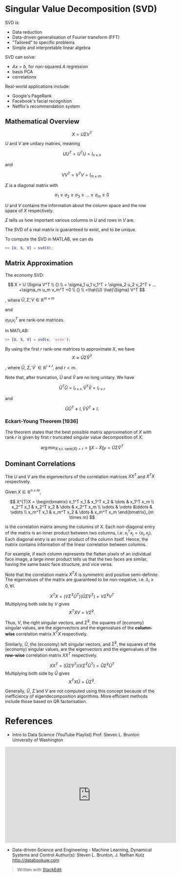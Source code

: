 # Singular Value Decomposition (SVD)


SVD is:

- Data reduction
- Data-driven generalisation of Fourier transform (FFT)
- "Tailored" to specific problems
- Simple and interpretable linear algebra

SVD can solve:

- $Ax=b$, for non-squared $A$ regression
- basis PCA 
- correlations

Real-world applications include:

- Google's PageRank
- Facebook's facial recognition
- Netflix's recommendation system

## Mathematical Overview

$$
X=U \Sigma V^T
$$


$U$ and $V$ are unitary matries, meaning

$$
UU^T = U^TU=I_{n \times n}
$$

and

$$
VV^T = V^T V=I_{m \times m} .
$$

$\Sigma$ is a diagonal matrix with

$$
\sigma_1 \geq \sigma_2 \geq \sigma_3 \geq ... \geq \sigma_m \geq 0
$$

$U$ and $V$ contains the information about the column space and the row space of $X$ respectively. 

$\Sigma$ tells us how important various columns in $U$ and rows in $V$ are.

The SVD of a real matrix is guaranteed to exist, and to be unique.

To compute the SVD in MATLAB, we can do

```matlab
>> [U, S, V] = svd(X);
```

## Matrix Approximation

The economy SVD:

$$
X = U \Sigma V^T \\ {} \\
	= \sigma_1 u_1 v_1^T + \sigma_2 u_2 v_2^T + ... +\sigma_m u_m v_m^T +0 \\ {} \\
	=\hat{U} \hat{\Sigma} V^T
$$

, where $\hat{U}, \hat{\Sigma}, V \in \mathbb{R}^{m \times m}$

and

$\sigma_i u_i v_i^T$ are  rank-one matrices.

In MATLAB:
```matlab
>> [U, S, V] = svd(x, 'econ');
```

By using the first $r$ rank-one matrices to approximate $X$, we have
$$
X \approx \tilde{U} \tilde{\Sigma} \tilde{V}^T
$$

, where $\tilde{U}$,  $\tilde{\Sigma}$,  $\tilde{V}$ $\in \mathbb{R}^{r \times r}$, and $r < m$.

Note that, after truncation, $\tilde{U}$ and $\tilde{V}$ are no long unitary. We have

$$\tilde{U}^T\tilde{U} = I_{r \times r}, \tilde{V}^T\tilde{V} = I_{r \times r}$$

and 

$$\tilde{U}\tilde{U}^T \neq I_{}, \tilde{V} \tilde{V}^T \neq I_{}.$$


### Eckart-Young Theorem [1936]

The theorem states that the best possible matrix approximation of $X$ with rank $r$ is given by first $r$ truncated singular value decomposition of $X$.

$$
\arg \min_{\tilde{X} \text{ s.t. } \text{rank}(\tilde{X}) = r } =\| X -\tilde{X} \| _F = \tilde{U} \tilde{\Sigma} \tilde{V}^T
$$

##  Dominant Correlations

The $U$ and $V$ are the eigenvectors of the correlation matrices $XX^T$ and $X^TX$  respectively.

Given $X \in \mathbb{R}^{n \times m}$,

$$
X^{T}X = \begin{bmatrix}  
x_1^T x_1 & x_1^T x_2 & \dots & x_1^T x_m \\  
x_2^T x_1 & x_2^T x_2 & \dots & x_2^T x_m \\
\vdots & \vdots &\ddots & \vdots \\
x_m^T x_1 & x_m^T x_2 & \dots & x_m^T x_m
\end{bmatrix}_{m \times m}
$$

is the correlation matrix among the columns of $X$. Each non-diagonal entry of the matrix is an inner product between two columns, i.e. $x_i^T x_j = \langle x_i, x_j \rangle$. Each diagonal entry is an inner product of the column itself. Hence, the matrix contains information of the linear correlation between columns.

For example, if each column represents the flatten pixels of an individual face image, a large inner product tells us that the two faces are similar, having the same basic face structure, and vice versa.

Note that the correlation matrix $X^T X$ is symmetric and positive semi-definite. The eigenvalues of the matrix are guaranteed to be non-negative, i.e. $\lambda_i \geq 0, \forall I$.

$$
X^T X = (V\hat{\Sigma}^T \hat{U}^T)(\hat{U}\hat{\Sigma}V^T)=V \hat{\Sigma}^2 V^T
$$
Multiplying both side by $V$ gives
$$
X^T X V = V \hat{\Sigma}^2.
$$

Thus, $V$, the right singular vectors, and $\hat{\Sigma}^2$, the squares of (economy) singular values, are the eigenvectors and the eigenvalues of the **column-wise** correlation matrix $X^T X$ respectively. 

Simliarly, $\hat{U}$, the (economy) left singular vectors, and $\hat{\Sigma}^2$, the squares of the (economy) singular values, are the eigenvectors and the eigenvalues of the **row-wise** correlation matrix $X X^T$ respectively. 

$$
 X X^T = (\hat{U}\hat{\Sigma}V^T)(V\hat{\Sigma}^T \hat{U}^T) =\hat{U} \hat{\Sigma}^2 \hat{U}^T
$$
Multiplying both side by $\hat{U}$ gives
$$
X^T X \hat{U} = \hat{U} \hat{\Sigma}^2.
$$

Generally, $\hat{U}$, $\hat{\Sigma}$ and $V$ are not computed using this concept because of the inefficiency of eigendecomposition algorithms. More efficient methods include those based on QR factorisation.



# References

- Intro to Data Science (YouTube Playlist)
Prof. Steven L. Brunton
University of Washington
<p align="center"><iframe width="560" height="315" src="https://www.youtube.com/embed/videoseries?list=PLMrJAkhIeNNQV7wi9r7Kut8liLFMWQOXn" frameborder="0" allow="accelerometer; autoplay; encrypted-media; gyroscope; picture-in-picture" allowfullscreen></iframe><p>

- Data-driven Science and Engineering - Machine Learning, Dynamical Systems and Control
Authur(s): Steven L. Brunton, J. Nathan Kutz
http://databookuw.com

> Written with [StackEdit](https://stackedit.io/).
<!--stackedit_data:
eyJoaXN0b3J5IjpbLTE0MDI0MjQ4NzcsLTIxMDM2NTE3ODgsND
kzMzYzNDcyLC0xOTU5NzEyMjcwXX0=
-->